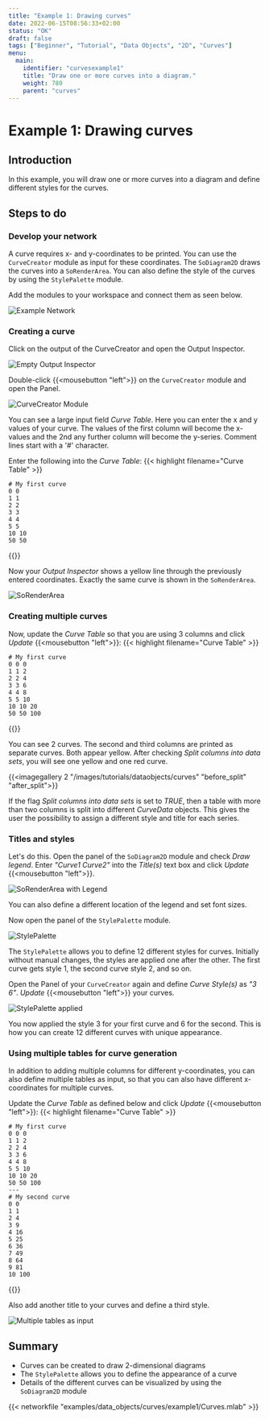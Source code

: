 ```yaml
---
title: "Example 1: Drawing curves"
date: 2022-06-15T08:56:33+02:00
status: "OK"
draft: false
tags: ["Beginner", "Tutorial", "Data Objects", "2D", "Curves"]
menu: 
  main:
    identifier: "curvesexample1"
    title: "Draw one or more curves into a diagram."
    weight: 780
    parent: "curves"
---
```

# Example 1: Drawing curves
## Introduction

In this example, you will draw one or more curves into a diagram and define different styles for the curves.

## Steps to do
### Develop your network
A curve requires x- and y-coordinates to be printed. You can use the `CurveCreator` module as input for these coordinates. The `SoDiagram2D` draws the curves into a `SoRenderArea`. You can also define the style of the curves by using the `StylePalette` module.

Add the modules to your workspace and connect them as seen below.

![Example Network](/images/tutorials/dataobjects/curves/example_network.png "Example Network")
### Creating a curve
Click on the output of the CurveCreator and open the Output Inspector.

![Empty Output Inspector](/images/tutorials/dataobjects/curves/OutputInspector_empty.png "Empty Output Inspector")

Double-click {{<mousebutton "left">}} on the `CurveCreator` module and open the Panel.

![CurveCreator Module](/images/tutorials/dataobjects/curves/CurveCreatorModule.png "CurveCreator Module")

You can see a large input field *Curve Table*. Here you can enter the x and y values of your curve. The values of the first column will become the x-values and the 2nd any further column will become the y-series. Comment lines start with a '#' character.

Enter the following into the *Curve Table*:
{{< highlight filename="Curve Table" >}}
```Text
# My first curve
0 0
1 1
2 2
3 3
4 4
5 5
10 10
50 50
```
{{</highlight>}}

Now your *Output Inspector* shows a yellow line through the previously entered coordinates. Exactly the same curve is shown in the `SoRenderArea`.

![SoRenderArea](/images/tutorials/dataobjects/curves/SoRenderArea.png "SoRenderArea")

### Creating multiple curves
Now, update the *Curve Table* so that you are using 3 columns and click *Update* {{<mousebutton "left">}}:
{{< highlight filename="Curve Table" >}}
```Text
# My first curve
0 0 0
1 1 2
2 2 4
3 3 6
4 4 8
5 5 10
10 10 20
50 50 100
```
{{</highlight>}}

You can see 2 curves. The second and third columns are printed as separate curves. Both appear yellow. After checking *Split columns into data sets*, you will see one yellow and one red curve.

{{<imagegallery 2 "/images/tutorials/dataobjects/curves" "before_split" "after_split">}}

If the flag *Split columns into data sets* is set to *TRUE*, then a table with more than two columns is split into different *CurveData* objects. This gives the user the possibility to assign a different style and title for each series.

### Titles and styles
Let's do this. Open the panel of the `SoDiagram2D` module and check *Draw legend*. Enter *"Curve1 Curve2"* into the *Title(s)* text box and click *Update* {{<mousebutton "left">}}.

![SoRenderArea with Legend](/images/tutorials/dataobjects/curves/SoRenderArea2.png "SoRenderArea with Legend")

You can also define a different location of the legend and set font sizes.

Now open the panel of the `StylePalette` module.

![StylePalette](/images/tutorials/dataobjects/curves/StylePalette.png "StylePalette")

The `StylePalette` allows you to define 12 different styles for curves. Initially without manual changes, the styles are applied one after the other. The first curve gets style 1, the second curve style 2, and so on.

Open the Panel of your `CurveCreator` again and define *Curve Style(s)* as *"3 6"*. *Update* {{<mousebutton "left">}} your curves.

![StylePalette applied](/images/tutorials/dataobjects/curves/StylePalette_applied.png "StylePalette applied")

You now applied the style 3 for your first curve and 6 for the second. This is how you can create 12 different curves with unique appearance.

### Using multiple tables for curve generation
In addition to adding multiple columns for different y-coordinates, you can also define multiple tables as input, so that you can also have different x-coordinates for multiple curves.

Update the *Curve Table* as defined below and click *Update* {{<mousebutton "left">}}:
{{< highlight filename="Curve Table" >}}
```Text
# My first curve
0 0 0
1 1 2
2 2 4
3 3 6
4 4 8
5 5 10
10 10 20
50 50 100
---
# My second curve
0 0
1 1
2 4
3 9
4 16
5 25
6 36
7 49
8 64
9 81
10 100
```
{{</highlight>}}

Also add another title to your curves and define a third style.

![Multiple tables as input](/images/tutorials/dataobjects/curves/Multiple_tables.png "Multiple tables as input")

## Summary
* Curves can be created to draw 2-dimensional diagrams
* The `StylePalette` allows you to define the appearance of a curve
* Details of the different curves can be visualized by using the `SoDiagram2D` module

{{< networkfile "examples/data_objects/curves/example1/Curves.mlab" >}}

